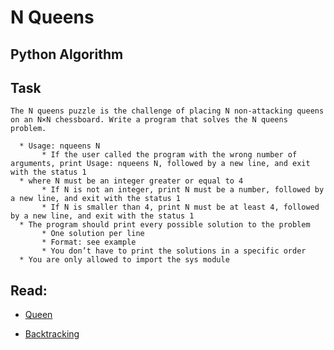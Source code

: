# N Queens

## Python  Algorithm

## Task

    The N queens puzzle is the challenge of placing N non-attacking queens on an N×N chessboard. Write a program that solves the N queens problem.

      * Usage: nqueens N
           * If the user called the program with the wrong number of arguments, print Usage: nqueens N, followed by a new line, and exit with the status 1
      * where N must be an integer greater or equal to 4
           * If N is not an integer, print N must be a number, followed by a new line, and exit with the status 1
           * If N is smaller than 4, print N must be at least 4, followed by a new line, and exit with the status 1
      * The program should print every possible solution to the problem
           * One solution per line
           * Format: see example
           * You don’t have to print the solutions in a specific order
      * You are only allowed to import the sys module

## Read:

  * [Queen](https://en.wikipedia.org/wiki/Queen_%28chess%29)

  * [Backtracking](https://en.wikipedia.org/wiki/Backtracking)
